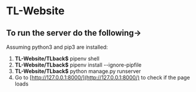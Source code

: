 
# TL-Website

## To run the server do the following->
Assuming python3 and pip3 are installed:
1. **TL-Website/TLback$** pipenv shell
2. **TL-Website/TLback$** pipenv install --ignore-pipfile
3. **TL-Website/TLback$** python manage.py runserver
4. Go to [http://127.0.0.1:8000/](http://127.0.0.1:8000/) to check if the page loads
